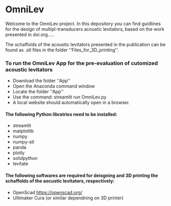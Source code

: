 # OmniLev

Welcome to the OmniLev project. In this depository you can find guidlines for the design of multipl-transducers acoustic levitators, based on the work presented in doi.org.....

The schaffolds of the acoustic levitators presented in the publication can be found as .stl files in the folder ''Files_for_3D_printing''.


### To run the OmniLev App for the pre-evaluation of cutomized acoustic levitators 
- Download the folder ''App''
- Open the Anaconda command window
- Locate the folder ''App''
- Use the command: streamlit run OmniLev.py
- A local website should automatically open in a browser.

#### The following Python libratries need to be installed:
- streamlit
- matplotlib
- numpy
- numpy-stl
- panda
- plotly
- solidpython
- levitate

#### The following softwares are required for deisgning and 3D printing the schaffolds of the aocustic levitators, respectively:
- OpenScad https://openscad.org/
- Ultimaker Cura (or similar dependning on 3D printer) 
